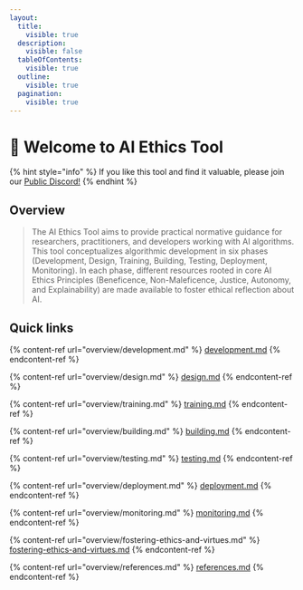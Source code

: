 ```yaml
---
layout:
  title:
    visible: true
  description:
    visible: false
  tableOfContents:
    visible: true
  outline:
    visible: true
  pagination:
    visible: true
---
```


# 👋 Welcome to AI Ethics Tool

{% hint style="info" %}
If you like this tool and find it valuable, please join our [Public Discord!](https://discord.gg/YZM7XcMzAg)
{% endhint %}

## Overview

> The AI Ethics Tool aims to provide practical normative guidance for researchers, practitioners, and developers working with AI algorithms. This tool conceptualizes algorithmic development in six phases (Development, Design, Training, Building, Testing, Deployment, Monitoring). In each phase, different resources rooted in core AI Ethics Principles (Beneficence, Non-Maleficence, Justice, Autonomy, and Explainability) are made available to foster ethical reflection about AI.

## Quick links

{% content-ref url="overview/development.md" %}
[development.md](overview/development.md)
{% endcontent-ref %}

{% content-ref url="overview/design.md" %}
[design.md](overview/design.md)
{% endcontent-ref %}

{% content-ref url="overview/training.md" %}
[training.md](overview/training.md)
{% endcontent-ref %}

{% content-ref url="overview/building.md" %}
[building.md](overview/building.md)
{% endcontent-ref %}

{% content-ref url="overview/testing.md" %}
[testing.md](overview/testing.md)
{% endcontent-ref %}

{% content-ref url="overview/deployment.md" %}
[deployment.md](overview/deployment.md)
{% endcontent-ref %}

{% content-ref url="overview/monitoring.md" %}
[monitoring.md](overview/monitoring.md)
{% endcontent-ref %}

{% content-ref url="overview/fostering-ethics-and-virtues.md" %}
[fostering-ethics-and-virtues.md](overview/fostering-ethics-and-virtues.md)
{% endcontent-ref %}

{% content-ref url="overview/references.md" %}
[references.md](overview/references.md)
{% endcontent-ref %}
